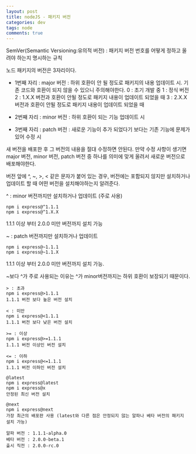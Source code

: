 ```yaml
---  
layout: post
title: nodeJS - 패키지 버전
categories: dev
tags: node
comments: true
---
```


SemVer(Semantic Versioning:유의적 버전) : 패키지 버전 번호를 어떻게 정하고 올려야 하는지 명시하는 규칙

노드 패키지의 버전은 3자리이다. 

- 1번째 자리 : major 버전 : 하위 호환이 안 될 정도로 패키지의 내용 업데이트 시. 기존 코드와 호환이 되지 않을 수 있으니 주의해야한다.
0 : 초기 개발 중
1 : 정식 버전 
2 : 1.X.X 버전과 호환이 안될 정도로 패키지 내용이 업데이트 되었을 때
3 : 2.X.X 버전과 호환이 안될 정도로 패키지 내용이 업데이트 되었을 때

- 2번째 자리 : minor 버전 : 하위 호환이 되는 기능 업데이트 시

- 3번째 자리 : patch 버전 : 새로운 기능이 추가 되었다기 보다는 기존 기능에 문제가 있어 수정 시

새 버전을 배포한 후 그 버전의 내용을 절대 수정하면 안된다. 만약 수정 사항이 생기면 major 버전, minor 버전, patch 버전 중 하나를 의미에 맞게 올려서 새로운 버전으로 배포해야한다. 

버전 앞에 ^, ~, >, < 같은 문자가 붙어 있는 경우, 버전에는 포함되지 않지만 설치하거나 업데이트 할 때 어떤 버전을 설치해야하는지 알려준다.

^ : minor 버전까지만 설치하거나 업데이트 (주로 사용)

```
npm i express@^1.1.1
npm i express@^1.X.X
```

1.1.1 이상 부터 2.0.0 미만 버전까지 설치 가능

~ : patch 버전까지만 설치하거나 업데이트 

```
npm i express@~1.1.1
npm i express@~1.1.X
```

1.1.1 이상 부터 2.0.0 미만 버전까지 설치 가능.

~보다 ^가 주로 사용되는 이유는 ^가 minor버전까지는 하위 호환이 보장되기 때문이다.

```
> : 초과
npm i express@>1.1.1
1.1.1 버전 보다 높은 버전 설치

< : 미만
npm i express@<1.1.1
1.1.1 버전 보다 낮은 버전 설치

>= : 이상
npm i express@>=1.1.1
1.1.1 버전 이상인 버전 설치

<= : 이하
npm i express@<=1.1.1
1.1.1 버전 이하인 버전 설치

@latest
npm i express@latest
npm i express@x
안정된 최신 버전 설치

@next
npm i express@next
가장 최근의 배포판 사용 (latest와 다른 점은 안정되지 않는 알파나 베타 버전의 패키지 설치 가능)

알파 버전 : 1.1.1-alpha.0
베타 버전 : 2.0.0-beta.1
출시 직전 : 2.0.0-rc.0
```

